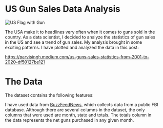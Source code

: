 # US Gun Sales Data Analysis

![US Flag with Gun](https://miro.medium.com/max/700/1*926jP_36hBwSUcpKY4AGIA.jpeg)

The USA make it to headlines very often when it comes to guns sold in the country. As a data scientist, I decided to analyze the statistics of gun sales in the US and see a trend of gun sales. My analysis brought in some exciting patterns. I have plotted and analyzed the data in this post: 

https://parvisingh.medium.com/us-guns-sales-statistics-from-2001-to-2020-df50127be121


# The Data

The dataset contains the following features:

I have used data from [BuzzFeedNews](https://raw.githubusercontent.com/BuzzFeedNews/nics-firearm-background-checks/master/data/nics-firearm-background-checks.csv), which collects data from a public FBI database. Although there are several columns in the dataset, the only columns that were used are month, state and totals. The totals column in the data represents the net guns purchased in any given month.
